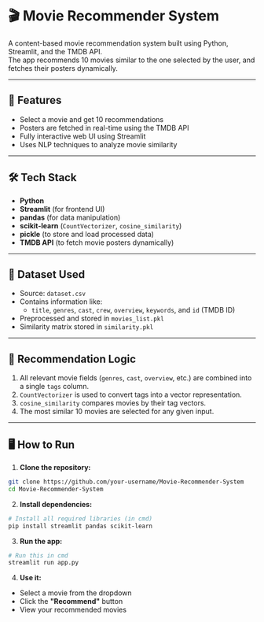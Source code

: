 # 🎬 Movie Recommender System

A content-based movie recommendation system built using Python, Streamlit, and the TMDB API.  
The app recommends 10 movies similar to the one selected by the user, and fetches their posters dynamically.

---

## 🚀 Features

- Select a movie and get 10 recommendations
- Posters are fetched in real-time using the TMDB API
- Fully interactive web UI using Streamlit
- Uses NLP techniques to analyze movie similarity

---

## 🛠️ Tech Stack

- **Python**
- **Streamlit** (for frontend UI)
- **pandas** (for data manipulation)
- **scikit-learn** (`CountVectorizer`, `cosine_similarity`)
- **pickle** (to store and load processed data)
- **TMDB API** (to fetch movie posters dynamically)

---

## 📂 Dataset Used

- Source: `dataset.csv`
- Contains information like:
  - `title`, `genres`, `cast`, `crew`, `overview`, `keywords`, and `id` (TMDB ID)
- Preprocessed and stored in `movies_list.pkl`
- Similarity matrix stored in `similarity.pkl`

---

## 🧠 Recommendation Logic

1. All relevant movie fields (`genres`, `cast`, `overview`, etc.) are combined into a single `tags` column.
2. `CountVectorizer` is used to convert tags into a vector representation.
3. `cosine_similarity` compares movies by their tag vectors.
4. The most similar 10 movies are selected for any given input.

---

## 🖥️ How to Run

1. **Clone the repository:**
```bash
git clone https://github.com/your-username/Movie-Recommender-System
cd Movie-Recommender-System
```

2. **Install dependencies:**
```bash
# Install all required libraries (in cmd)
pip install streamlit pandas scikit-learn

```

3. **Run the app:**
```bash
# Run this in cmd
streamlit run app.py
```

4. **Use it:**
- Select a movie from the dropdown
- Click the **"Recommend"** button
- View your recommended movies

